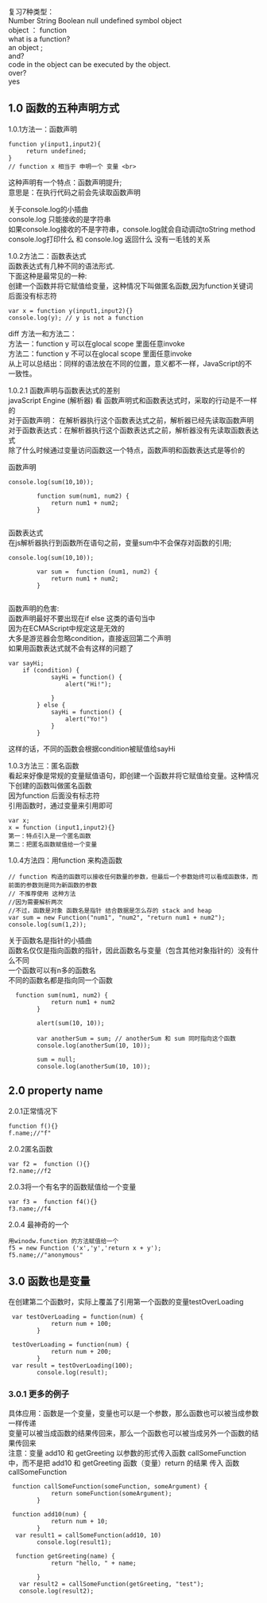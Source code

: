 复习7种类型：<br>
Number String  Boolean null undefined  symbol  object <br>
object ： function <br>
what is a function? <br>
an object ;<br>
and?<br>
code in the object can  be executed by the object. <br>
over?<br>
yes<br>

## 1.0 函数的五种声明方式 <br>
1.0.1方法一：函数声明<br>

```
function y(input1,input2){
     return undefined;
}
// function x 相当于 申明一个 变量 <br>
```
这种声明有一个特点：函数声明提升;<br>
意思是：在执行代码之前会先读取函数声明<br>

关于console.log的小插曲<br>
console.log 只能接收的是字符串<br>
如果console.log接收的不是字符串，console.log就会自动调动toString method<br>
console.log打印什么 和 console.log 返回什么 没有一毛钱的关系<br>


1.0.2方法二：函数表达式<br> 
函数表达式有几种不同的语法形式.<br>
下面这种是最常见的一种:<br>
创建一个函数并将它赋值给变量，这种情况下叫做匿名函数,因为function关键词后面没有标志符<br>
```
var x = function y(input1,input2){}
console.log(y); // y is not a function

```

diff 方法一和方法二：<br>
方法一：function y 可以在glocal scope 里面任意invoke<br>
方法二：function y 不可以在glocal scope 里面任意invoke<br>
从上可以总结出：同样的语法放在不同的位置，意义都不一样，JavaScript的不一致性。<br>

1.0.2.1 函数声明与函数表达式的差别<br>
javaScript Engine (解析器) 看 函数声明式和函数表达式时，采取的行动是不一样的<br>
对于函数声明： 在解析器执行这个函数表达式之前，解析器已经先读取函数声明<br>
对于函数表达式：在解析器执行这个函数表达式之前，解析器没有先读取函数表达式<br>
除了什么时候通过变量访问函数这一个特点，函数声明和函数表达式是等价的<br>

函数声明 <br>
```
console.log(sum(10,10));

        function sum(num1, num2) {
            return num1 + num2;
        }


```
函数表达式 <br>
在js解析器执行到函数所在语句之前，变量sum中不会保存对函数的引用;<br> 
```
console.log(sum(10,10));

        var sum =  function (num1, num2) {
            return num1 + num2;
        }


```
函数声明的危害:<br>
函数声明最好不要出现在if else 这类的语句当中<br>
因为在ECMAScript中规定这是无效的<br>
大多是游览器会忽略condition，直接返回第二个声明<br>
如果用函数表达式就不会有这样的问题了<br>

```
var sayHi;
    if (condition) {
            sayHi = function() {
                alert("Hi!");

            }
        } else {
            sayHi = function() {
                alert("Yo!")
            }
        }

```
这样的话，不同的函数会根据condition被赋值给sayHi<br>

1.0.3方法三：匿名函数 <br>
看起来好像是常规的变量赋值语句，即创建一个函数并将它赋值给变量。这种情况下创建的函数叫做匿名函数<br>
因为function 后面没有标志符<br>
引用函数时，通过变量来引用即可<br>

```
var x;
x = function (input1,input2){}
第一：特点引入是一个匿名函数 
第二：把匿名函数赋值给一个变量 

```

1.0.4方法四：用function 来构造函数
```
// function 构造的函数可以接收任何数量的参数，但最后一个参数始终可以看成函数体，而前面的参数则是同为新函数的参数 
// 不推荐使用 这种方法 
//因为需要解析两次
//不过，函数是对象 函数名是指针 结合数据是怎么存的 stack and heap 
var sum = new Function("num1", "num2", "return num1 + num2");
console.log(sum(1,2));

```
关于函数名是指针的小插曲<br>
函数名仅仅是指向函数的指针，因此函数名与变量（包含其他对象指针的）没有什么不同<br>
一个函数可以有n多的函数名<br>
不同的函数名都是指向同一个函数<br>
```
  function sum(num1, num2) {
            return num1 + num2
        }

        alert(sum(10, 10));

        var anotherSum = sum; // anotherSum 和 sum 同时指向这个函数 
        console.log(anotherSum(10, 10));

        sum = null;
        console.log(anotherSum(10, 10));

```


## 2.0 property name 
2.0.1正常情况下<br>
```
function f(){}
f.name;//"f"

```
2.0.2匿名函数<br>

```
var f2 =  function (){}
f2.name;//f2 

```
2.0.3将一个有名字的函数赋值给一个变量 <br>
```
var f3 =  function f4(){}
f3.name;//f4

```
2.0.4 最神奇的一个<br>
```
用winodw.function 的方法赋值给一个
f5 = new Function ('x','y','return x + y');
f5.name;//"anonymous"

```

## 3.0 函数也是变量  <br>
在创建第二个函数时，实际上覆盖了引用第一个函数的变量testOverLoading<br>

```
 var testOverLoading = function(num) {
            return num + 100;
        }

 testOverLoading = function(num) {
            return num + 200;
        }
 var result = testOverLoading(100);
        console.log(result);

```


### 3.0.1 更多的例子<br>
具体应用：函数是一个变量，变量也可以是一个参数，那么函数也可以被当成参数一样传递<br>
        变量可以被当成函数的结果传回来，那么一个函数也可以被当成另外一个函数的结果传回来<br>
注意：变量 add10 和 getGreeting 以参数的形式传入函数  callSomeFunction 中，而不是把 add10 和 getGreeting 函数（变量）return 的结果 传入 函数 callSomeFunction <br>       
```
 function callSomeFunction(someFunction, someArgument) {
            return someFunction(someArgument);
        }

 function add10(num) {
            return num + 10;
        }
  var result1 = callSomeFunction(add10, 10)
        console.log(result1);

  function getGreeting(name) {
            return "hello, " + name;

        }
   var result2 = callSomeFunction(getGreeting, "test");
   console.log(result2);

```     


        
